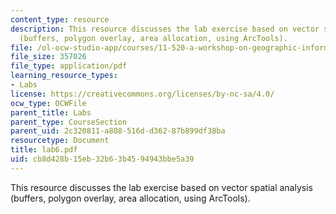 ```yaml
---
content_type: resource
description: This resource discusses the lab exercise based on vector spatial analysis
  (buffers, polygon overlay, area allocation, using ArcTools).
file: /ol-ocw-studio-app/courses/11-520-a-workshop-on-geographic-information-systems-fall-2005/cb8d428b15eb32b63b4594943bbe5a39_lab6.pdf
file_size: 357026
file_type: application/pdf
learning_resource_types:
- Labs
license: https://creativecommons.org/licenses/by-nc-sa/4.0/
ocw_type: OCWFile
parent_title: Labs
parent_type: CourseSection
parent_uid: 2c320811-a808-516d-d362-87b899df38ba
resourcetype: Document
title: lab6.pdf
uid: cb8d428b-15eb-32b6-3b45-94943bbe5a39
---
```

This resource discusses the lab exercise based on vector spatial analysis (buffers, polygon overlay, area allocation, using ArcTools).